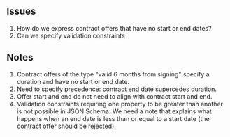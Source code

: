 ## Issues

1. How do we express contract offers that have no start or end dates?
2. Can we specify validation constraints

## Notes

1. Contract offers of the type "valid 6 months from signing" specify a duration and have no start or end date.
2. Need to specify precedence: contract end date supercedes duration.
3. Offer start and end do not need to align with contract start and end.
4. Validation constraints requiring one property to be greater than another is not possible in JSON Schema. We need a note that explains what happens when an end date is less than
   or equal to a start date (the contract offer should be rejected).

